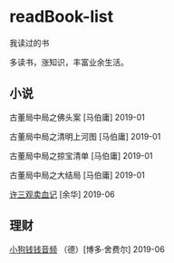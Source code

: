 # readBook-list
我读过的书

多读书，涨知识，丰富业余生活。

## 小说

古董局中局之佛头案 [马伯庸] 2019-01

古董局中局之清明上河图 [马伯庸] 2019-01

古董局中局之掠宝清单 [马伯庸] 2019-01

古董局中局之大结局 [马伯庸] 2019-01
 
[许三观卖血记](https://github.com/zhaodengping/readBook-list/blob/master/bookDetails/2019/june.md) [余华] 2019-06

## 理财

[小狗钱钱音频](https://github.com/zhaodengping/readBook-list/blob/master/bookDetails/2019/june.md) （德）[博多·舍费尔] 2019-06
